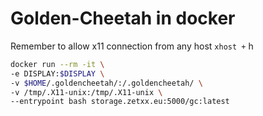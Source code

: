 # Golden-Cheetah in docker

Remember to allow x11 connection from any host `xhost +`
h

```bash
docker run --rm -it \
-e DISPLAY:$DISPLAY \
-v $HOME/.goldencheetah/:/.goldencheetah/ \
-v /tmp/.X11-unix:/tmp/.X11-unix \
--entrypoint bash storage.zetxx.eu:5000/gc:latest
```